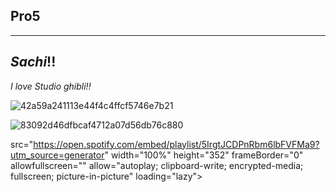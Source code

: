 ## Pro5
---
## *Sachi*!!

*I love Studio ghibli!!*

![42a59a241113e44f4c4ffcf5746e7b21](https://github.com/user-attachments/assets/d1aa4c87-53ec-4e2e-abf7-e121b8d2150f)

![83092d46dfbcaf4712a07d56db76c880](https://github.com/user-attachments/assets/5ac80e64-733c-4fff-96b8-3f150ef4c94e)







src="https://open.spotify.com/embed/playlist/5IrgtJCDPnRbm6lbFVFMa9?utm_source=generator" width="100%" height="352" frameBorder="0" allowfullscreen="" allow="autoplay; clipboard-write; encrypted-media; fullscreen; picture-in-picture" loading="lazy"></iframe>

